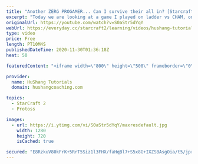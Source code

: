 ```yaml
---
title: "Another ZERG PROGAMER... Can I survive their all in? [Starcraft 2]"
excerpt: "Today we are looking at a game I played on ladder vs CHAM, one of the stronger players in Latin America. I'm trying this new void ray style vs zerg and it's REALLY strong. Imba?  Coaching -------------------------------------------------------------------------- Website: https://www.hushangcoaching.com"
originalUrl: https://youtube.com/watch?v=S0aStr5dYqY
webUrl: https://everyday.cc/starcraft2/learning/videos/hushang-tutorials-another-zerg-progamer-can-i-survive-their-all-in-starcraft-2/
type: video
price: Free
length: PT10M4S
publishedDateTime: 2020-11-30T01:36:18Z
heat: 50

featuredContent: "<iframe width=\"800\" height=\"500\" frameborder=\"0\" src=\"https://www.youtube.com/embed/S0aStr5dYqY\" allow=\"accelerometer; autoplay; encrypted-media; gyroscope; picture-in-picture\" allowfullscreen></iframe>"

provider:
  name: HuShang Tutorials
  domain: hushangcoaching.com

topics:
  - StarCraft 2
  - Protoss

images:
  - url: https://i.ytimg.com/vi/S0aStr5dYqY/maxresdefault.jpg
    width: 1280
    height: 720
    isCached: true

secured: "E8RzkuV80kFrK+5RrT5Siz1l3FHX/faHqBl7+S5x8G+IXZSBAsgOia/t5/jprGgc0lLp3BRZW9aFlKCDBLwhFcM0NoUAUK3Y7Yy9DtqKeaVA43zBNCNg4fd5+75LggXevW6vHRuloYTN4FskM0YrqGkXiRw6sw4rEkpOSU7ikleFwlgut+JDCaWL/QHQRprgPgaxlfZY38jnaFJ7rj/1zYDIwaDZPMa9LaFSHhVUSWq5ND/tZXYdMgeTA4Vie7r3EEpfaHCroy3bYsbTtSplwy59xuibfripXMDr5rCQf4IlWNqS9jXbupzTgN0B5Z9YUbp9AceOiWPnt9IgfWUYmbL66hLJpjk+dCqObAB+jz4BoJWIiZSm6BZ4YS46GSEKAYB63t2NtXwVfXejtanfOslUmqSxVP8Z4SX0bXQBKJQ=;kZppP//jXWkL5GSHSuz14A=="
---
```


